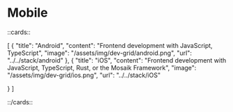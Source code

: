 # Mobile

::cards::

[
  {
    "title": "Android",
    "content": "Frontend development with JavaScript, TypeScript",
    "image": "/assets/img/dev-grid/android.png",
    "url": "../../stack/android"
  },
  {
    "title": "iOS",
    "content": "Frontend development with JavaScript, TypeScript, Rust, or the Mosaik Framework",
    "image": "/assets/img/dev-grid/ios.png",
    "url": "../../stack/iOS"

  }
]

::/cards::

